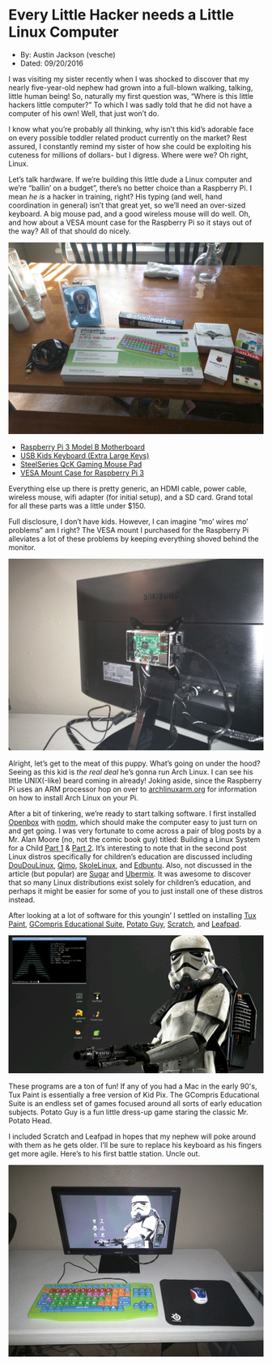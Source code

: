 # Every Little Hacker needs a Little Linux Computer
* By: Austin Jackson (vesche)
* Dated: 09/20/2016

I was visiting my sister recently when I was shocked to discover that my nearly five-year-old nephew had grown into a full-blown walking, talking, little human being! So, naturally my first question was, “Where is this little hackers little computer?” To which I was sadly told that he did not have a computer of his own! Well, that just won’t do.

I know what you’re probably all thinking, why isn’t this kid’s adorable face on every possible toddler related product currently on the market? Rest assured, I constantly remind my sister of how she could be exploiting his cuteness for millions of dollars- but I digress. Where were we? Oh right, Linux.

Let’s talk hardware. If we’re building this little dude a Linux computer and we’re “ballin’ on a budget”, there’s no better choice than a Raspberry Pi. I mean <i>he is</i> a hacker in training, right? His typing (and well, hand coordination in general) isn’t that great yet, so we’ll need an over-sized keyboard. A big mouse pad, and a good wireless mouse will do well. Oh, and how about a VESA mount case for the Raspberry Pi so it stays out of the way? All of that should do nicely.

![00-hardware](media/00-hardware.jpeg)

* [Raspberry Pi 3 Model B Motherboard](https://www.raspberrypi.org/products/raspberry-pi-3-model-b/)
* [USB Kids Keyboard (Extra Large Keys)](http://a.co/12wGpGI)
* [SteelSeries QcK Gaming Mouse Pad](http://a.co/avmX8p4)
* [VESA Mount Case for Raspberry Pi 3](http://a.co/dQualAb)

Everything else up there is pretty generic, an HDMI cable, power cable, wireless mouse, wifi adapter (for initial setup), and a SD card. Grand total for all these parts was a little under $150.

Full disclosure, I don’t have kids. However, I can imagine “mo’ wires mo’ problems” am I right? The VESA mount I purchased for the Raspberry Pi alleviates a lot of these problems by keeping everything shoved behind the monitor.

![00-vesa](media/00-vesa.jpeg)

Alright, let’s get to the meat of this puppy. What’s going on under the hood? Seeing as this kid is *the real deal* he’s gonna run Arch Linux. I can see his little UNIX(-like) beard coming in already! Joking aside, since the Raspberry Pi uses an ARM processor hop on over to [archlinuxarm.org](https://archlinuxarm.org/platforms/armv8/broadcom/raspberry-pi-3) for information on how to install Arch Linux on your Pi.

After a bit of tinkering, we’re ready to start talking software. I first installed [Openbox](https://wiki.archlinux.org/index.php/openbox) with [nodm](https://wiki.archlinux.org/index.php/Nodm), which should make the computer easy to just turn on and get going. I was very fortunate to come across a pair of blog posts by a Mr. Alan Moore (no, not the comic book guy) titled: Building a Linux System for a Child [Part 1](http://www.alandmoore.com/blog/2013/01/07/building-a-linux-system-for-a-child-part-1-what-and-why/) & [Part 2](http://www.alandmoore.com/blog/2013/01/31/building-a-linux-system-for-a-child-part2-distros-and-software/). It’s interesting to note that in the second post Linux distros specifically for children’s education are discussed including [DouDouLinux](http://www.doudoulinux.org/), [Qimo](https://en.wikipedia.org/wiki/Qimo_4_Kids), [SkoleLinux](https://en.wikipedia.org/wiki/Skolelinux), and [Edbuntu](https://www.edubuntu.org/). Also, not discussed in the article (but popular) are [Sugar](https://www.sugarlabs.org/) and [Ubermix](http://www.ubermix.org/). It was awesome to discover that so many Linux distributions exist solely for children’s education, and perhaps it might be easier for some of you to just install one of these distros instead.

After looking at a lot of software for this youngin’ I settled on installing [Tux Paint](http://www.tuxpaint.org/), [GCompris Educational Suite](http://gcompris.net/index-en.html), [Potato Guy](https://www.thinkpenguin.com/gnu-linux/potato-guy), [Scratch](https://scratch.mit.edu/), and [Leafpad](http://tarot.freeshell.org/leafpad/).

![00-scrot.png](media/00-scrot.png)

These programs are a ton of fun! If any of you had a Mac in the early 90's, Tux Paint is essentially a free version of Kid Pix. The GCompris Educational Suite is an endless set of games focused around all sorts of early education subjects. Potato Guy is a fun little dress-up game staring the classic Mr. Potato Head.

I included Scratch and Leafpad in hopes that my nephew will poke around with them as he gets older. I’ll be sure to replace his keyboard as his fingers get more agile. Here’s to his first battle station. Uncle out.

![00-battlestation](media/00-battlestation.jpeg)